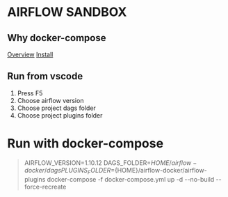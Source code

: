 # AIRFLOW SANDBOX

## Why docker-compose

[Overview](https://docs.docker.com/compose/)
[Install](https://docs.docker.com/compose/install/)

## Run from vscode

1. Press F5
2. Choose airflow version
3. Choose project dags folder
4. Choose project plugins folder

# Run with docker-compose

> AIRFLOW_VERSION=1.10.12 DAGS_FOLDER=${HOME}/airflow-docker/dags PLUGINS_FOLDER=${HOME}/airflow-docker/airflow-plugins docker-compose -f docker-compose.yml up -d --no-build --force-recreate
